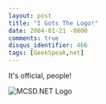 ```yaml
---
layout: post
title: "I Gots The Logo!"
date: 2004-01-21 -0800
comments: true
disqus_identifier: 466
tags: [GeekSpeak,net]
---
```

It's official, people!
 
![MCSD.NET
Logo](https://hyqi8g.blu.livefilestore.com/y2pOwyo7Je-Z3oPBJa3DpKVM1nmZ89NLnveqxZRaeBSQBNplvJ1dehJHA29blPvHHGGwdkDm4fqQ9zE9sfSXuw2Sfu8Wna6Cbc0kLl9OSYq4h8/20040121mcsdlogo.gif?psid=1)

